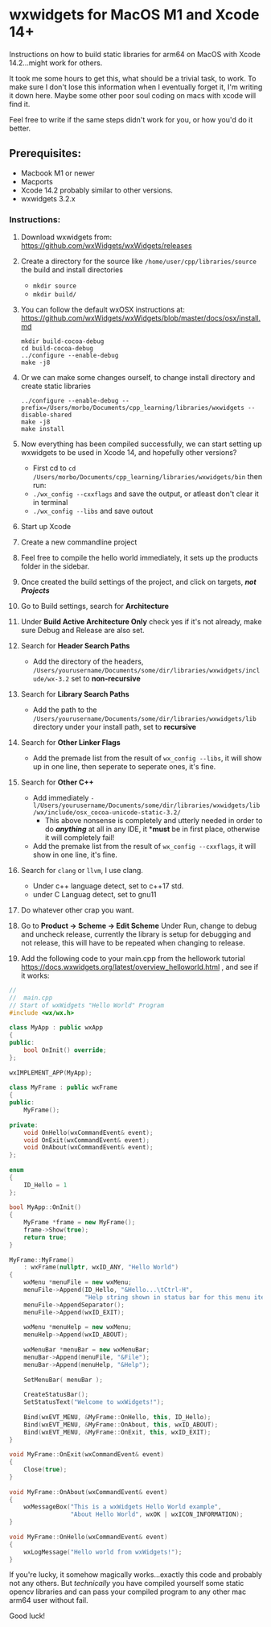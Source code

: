 # wxwidgets for MacOS M1 and Xcode 14+
Instructions on how to build static libraries for arm64 on MacOS with Xcode 14.2...might work for others.


It took me some hours to get this, what should be a trivial task, to work. To make sure I don't lose this information when I eventually forget it, I'm writing it down here. Maybe some other poor soul coding on macs with xcode will find it.

Feel free to write if the same steps didn't work for you, or how you'd do it better.

## Prerequisites:
- Macbook M1 or newer
- Macports
- Xcode 14.2 probably similar to other versions.
- wxwidgets 3.2.x

### Instructions:
1. Download wxwidgets from: https://github.com/wxWidgets/wxWidgets/releases
  
2. Create a directory for the source like `/home/user/cpp/libraries/source` the build and install directories
   - `mkdir source`
   - `mkdir build/`
     
3. You can follow the default wxOSX instructions at: https://github.com/wxWidgets/wxWidgets/blob/master/docs/osx/install.md
   ```
   mkdir build-cocoa-debug
   cd build-cocoa-debug
   ../configure --enable-debug
   make -j8
   ```
4. Or we can make some changes ourself, to change install directory and create static libraries
   ```
   ../configure --enable-debug --prefix=/Users/morbo/Documents/cpp_learning/libraries/wxwidgets --disable-shared
   make -j8
   make install
   ```
6. Now everything has been compiled successfully, we can start setting up wxwidgets to be used in Xcode 14, and hopefully other versions?
   - First cd to `cd /Users/morbo/Documents/cpp_learning/libraries/wxwidgets/bin` then run:
   - `./wx_config --cxxflags` and save the output, or atleast don't clear it in terminal
   - `./wx_config --libs` and save outout

8. Start up Xcode
9. Create a new commandline project
10. Feel free to compile the hello world immediately, it sets up the products folder in the sidebar. 
11. Once created the build settings of the project, and click on targets, ***not Projects***
12. Go to Build settings, search for **Architecture**
13. Under **Build Active Architecture Only** check yes if it's not already, make sure Debug and Release are also set.
14. Search for **Header Search Paths**
    - Add the directory of the headers, `/Users/yourusername/Documents/some/dir/libraries/wxwidgets/include/wx-3.2` set to **non-recursive**
15. Search for **Library Search Paths**
    - Add the path to the `/Users/yourusername/Documents/some/dir/libraries/wxwidgets/lib` directory under your install path, set to **recursive**
16. Search for **Other Linker Flags**
    - Add the premade list from the result of `wx_config --libs`, it will show up in one line, then seperate to seperate ones, it's fine.
17. Search for **Other C++**
    - Add immediately `-l/Users/yourusername/Documents/some/dir/libraries/wxwidgets/lib/wx/include/osx_cocoa-unicode-static-3.2/`
      - This above nonsense is completely and utterly needed in order to do ***anything*** at all in any IDE, it ***must** be in first place, otherwise it will completely fail!
    - Add the premake list from the result of `wx_config --cxxflags`, it will show in one line, it's fine. 
17. Search for `clang` or `llvm`, I use clang.
    - Under c++ language detect, set to c++17 std.
    - under C Languag detect, set to gnu11
18. Do whatever other crap you want.
19. Go to **Product -> Scheme -> Edit Scheme** Under Run, change to debug and uncheck release, currently the library is setup for debugging and not release, this will have to be repeated when changing to release.
20. Add the following code to your main.cpp from the hellowork tutorial https://docs.wxwidgets.org/latest/overview_helloworld.html , and see if it works:
```c++
//
//  main.cpp
// Start of wxWidgets "Hello World" Program
#include <wx/wx.h>
 
class MyApp : public wxApp
{
public:
    bool OnInit() override;
};
 
wxIMPLEMENT_APP(MyApp);
 
class MyFrame : public wxFrame
{
public:
    MyFrame();
 
private:
    void OnHello(wxCommandEvent& event);
    void OnExit(wxCommandEvent& event);
    void OnAbout(wxCommandEvent& event);
};
 
enum
{
    ID_Hello = 1
};
 
bool MyApp::OnInit()
{
    MyFrame *frame = new MyFrame();
    frame->Show(true);
    return true;
}
 
MyFrame::MyFrame()
    : wxFrame(nullptr, wxID_ANY, "Hello World")
{
    wxMenu *menuFile = new wxMenu;
    menuFile->Append(ID_Hello, "&Hello...\tCtrl-H",
                     "Help string shown in status bar for this menu item");
    menuFile->AppendSeparator();
    menuFile->Append(wxID_EXIT);
 
    wxMenu *menuHelp = new wxMenu;
    menuHelp->Append(wxID_ABOUT);
 
    wxMenuBar *menuBar = new wxMenuBar;
    menuBar->Append(menuFile, "&File");
    menuBar->Append(menuHelp, "&Help");
 
    SetMenuBar( menuBar );
 
    CreateStatusBar();
    SetStatusText("Welcome to wxWidgets!");
 
    Bind(wxEVT_MENU, &MyFrame::OnHello, this, ID_Hello);
    Bind(wxEVT_MENU, &MyFrame::OnAbout, this, wxID_ABOUT);
    Bind(wxEVT_MENU, &MyFrame::OnExit, this, wxID_EXIT);
}
 
void MyFrame::OnExit(wxCommandEvent& event)
{
    Close(true);
}
 
void MyFrame::OnAbout(wxCommandEvent& event)
{
    wxMessageBox("This is a wxWidgets Hello World example",
                 "About Hello World", wxOK | wxICON_INFORMATION);
}
 
void MyFrame::OnHello(wxCommandEvent& event)
{
    wxLogMessage("Hello world from wxWidgets!");
}
```
If you're lucky, it somehow magically works...exactly this code and probably not any others. But _technically_ you have compiled yourself some static opencv libraries and can pass your compiled program to any other mac arm64 user without fail.

Good luck!
     
